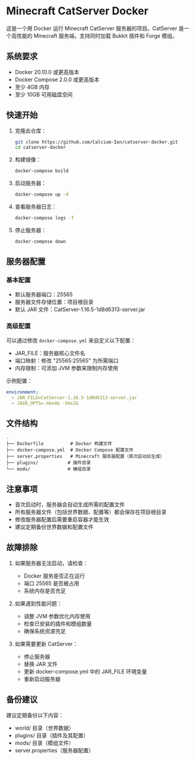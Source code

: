 # Minecraft CatServer Docker

这是一个用 Docker 运行 Minecraft CatServer 服务器的项目。CatServer 是一个高性能的 Minecraft 服务端，支持同时加载 Bukkit 插件和 Forge 模组。

## 系统要求

- Docker 20.10.0 或更高版本
- Docker Compose 2.0.0 或更高版本
- 至少 4GB 内存
- 至少 10GB 可用磁盘空间

## 快速开始

1. 克隆此仓库：
   ```bash
   git clone https://github.com/Calcium-Ion/catserver-docker.git
   cd catserver-docker
   ```

2. 构建镜像：
   ```bash
   docker-compose build
   ```

3. 启动服务器：
   ```bash
   docker-compose up -d
   ```

4. 查看服务器日志：
   ```bash
   docker-compose logs -f
   ```

5. 停止服务器：
   ```bash
   docker-compose down
   ```

## 服务器配置

### 基本配置
- 默认服务器端口：25565
- 服务器文件存储位置：项目根目录
- 默认 JAR 文件：CatServer-1.16.5-1d8d6313-server.jar

### 高级配置
可以通过修改 `docker-compose.yml` 来自定义以下配置：

- JAR_FILE：服务器核心文件名
- 端口映射：修改 "25565:25565" 为所需端口
- 内存限制：可添加 JVM 参数来限制内存使用

示例配置：
```yaml
environment:
  - JAR_FILE=CatServer-1.16.5-1d8d6313-server.jar
  - JAVA_OPTS=-Xmx4G -Xms2G
```

## 文件结构
```
.
├── Dockerfile          # Docker 构建文件
├── docker-compose.yml  # Docker Compose 配置文件
├── server.properties   # Minecraft 服务器配置（首次启动后生成）
├── plugins/           # 插件目录
└── mods/              # 模组目录
```

## 注意事项

- 首次启动时，服务器会自动生成所需的配置文件
- 所有服务器文件（包括世界数据、配置等）都会保存在项目根目录
- 修改服务器配置后需要重启容器才能生效
- 建议定期备份世界数据和配置文件

## 故障排除

1. 如果服务器无法启动，请检查：
   - Docker 服务是否正在运行
   - 端口 25565 是否被占用
   - 系统内存是否充足

2. 如果遇到性能问题：
   - 调整 JVM 参数优化内存使用
   - 检查已安装的插件和模组数量
   - 确保系统资源充足

3. 如果需要更新 CatServer：
   - 停止服务器
   - 替换 JAR 文件
   - 更新 docker-compose.yml 中的 JAR_FILE 环境变量
   - 重新启动服务器

## 备份建议

建议定期备份以下内容：
- world/ 目录（世界数据）
- plugins/ 目录（插件及其配置）
- mods/ 目录（模组文件）
- server.properties（服务器配置）
